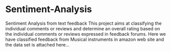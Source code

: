 # Sentiment-Analysis
Sentiment Analysis from text feedback
This project aims at classifying the individual comments or reviews and determine an overall rating based on the individual comments or reviews expressed in feedback forums.
Here we have classified feedback from Musical instruments in amazon web site and the data set is attached here...
